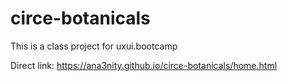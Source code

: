# circe-botanicals

This is a class project for uxui.bootcamp

Direct link: https://ana3nity.github.io/circe-botanicals/home.html
